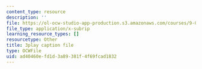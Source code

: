 ```yaml
---
content_type: resource
description: ''
file: https://ol-ocw-studio-app-production.s3.amazonaws.com/courses/9-00sc-introduction-to-psychology-fall-2011/ad40460efd1d3a89381f4f69fcad1832_SXzdOK_J-xE.srt
file_type: application/x-subrip
learning_resource_types: []
resourcetype: Other
title: 3play caption file
type: OCWFile
uid: ad40460e-fd1d-3a89-381f-4f69fcad1832
---
```

